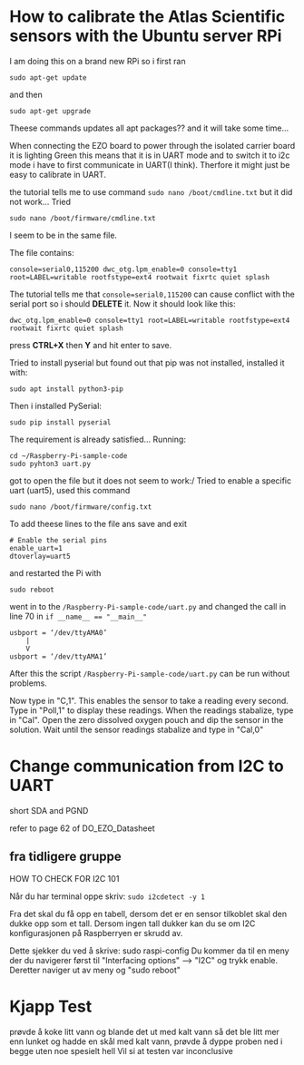 # How to calibrate the Atlas Scientific sensors with the Ubuntu server RPi

I am doing this on a brand new RPi so i first ran 
```
sudo apt-get update
``` 
and then 
```
sudo apt-get upgrade
``` 
Theese commands updates all apt packages?? and it will take some time...

When connecting the EZO board to power through the isolated carrier board it is lighting Green this means that it is in UART mode and to switch it to i2c mode i have to first communicate in UART(I think). Therfore it might just be easy to calibrate in UART.

the tutorial tells me to use command `sudo nano /boot/cmdline.txt` but it did not work... Tried 
```
sudo nano /boot/firmware/cmdline.txt
```
I seem to be in the same file.

The file contains:

```
console=serial0,115200 dwc_otg.lpm_enable=0 console=tty1 root=LABEL=writable rootfstype=ext4 rootwait fixrtc quiet splash
```
The tutorial tells me that `console=serial0,115200` can cause conflict with the serial port so i should **DELETE** it.
Now it should look like this:

```
dwc_otg.lpm_enable=0 console=tty1 root=LABEL=writable rootfstype=ext4 rootwait fixrtc quiet splash
```
press **CTRL+X** then **Y** and hit enter to save.

Tried to install pyserial but found out that pip was not installed, installed it with:

```
sudo apt install python3-pip
```
Then i installed PySerial:
```
sudo pip install pyserial
```
The requirement is already satisfied...
Running:
```
cd ~/Raspberry-Pi-sample-code
sudo pyhton3 uart.py
```

got to open the file but it does not seem to work:/
Tried to enable a specific uart (uart5), used this command 
```
sudo nano /boot/firmware/config.txt
```
To add theese lines to the file ans save and exit
```
# Enable the serial pins
enable_uart=1
dtoverlay=uart5
```
and restarted the Pi with 
```
sudo reboot
```
went in to the `/Raspberry-Pi-sample-code/uart.py` and changed the call in line 70 in `if __name__ == "__main__" `
```
usbport = ‘/dev/ttyAMA0’
    |
    V
usbport = ‘/dev/ttyAMA1’
```
After this the script `/Raspberry-Pi-sample-code/uart.py` can be run without problems.

Now type in "C,1". This enables the sensor to take a reading every second.
Type in "Poll,1" to display these readings. 
When the readings stabalize, type in "Cal".
Open the zero dissolved oxygen pouch and dip the sensor in the solution.
Wait until the sensor readings stabalize and type in "Cal,0"



# Change communication from I2C to UART
short SDA and PGND 

refer to page 62 of DO_EZO_Datasheet


## fra tidligere gruppe 
HOW TO CHECK FOR I2C 101

Når du har terminal oppe skriv: `sudo i2cdetect -y 1`

Fra det skal du få opp en tabell, dersom det er en sensor tilkoblet skal den dukke opp som et tall. Dersom ingen tall dukker kan du se om I2C konfigurasjonen på Raspberryen er skrudd av.

Dette sjekker du ved å skrive: sudo raspi-config
Du kommer da til en meny der du navigerer først til "Interfacing options" --> "I2C" og trykk enable. Deretter naviger ut av meny og "sudo reboot"



# Kjapp Test

prøvde å koke litt vann og blande det ut med kalt vann så det ble litt mer enn lunket og hadde en skål med kalt vann, prøvde å dyppe proben ned i begge uten noe spesielt hell
Vil si at testen var inconclusive